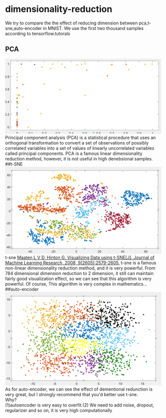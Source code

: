 # dimensionality-reduction
We try to compare the the effect of reducing dimension between pca,t-sne,auto-encoder in MNIST. We use the first two thousand samples according to tensorflow.tutorals <br>
## PCA
![image](https://github.com/learnerRen/dimensionality-reduction/blob/master/pca.png)<br>
Principal component analysis (PCA) is a statistical procedure that uses an orthogonal transformation to convert a set of observations of possibly correlated variables into a set of values of linearly uncorrelated variables called principal components. PCA is a famous linear dimensionality reduction method, however, it is not useful in high denebsional samples. 
<br>
##t-SNE
![image](https://github.com/learnerRen/dimensionality-reduction/blob/master/tsne.png)<br>
t-sne
[Maaten L V D, Hinton G. Visualizing Data using t-SNE[J]. Journal of Machine Learning Research, 2008, 9(2605):2579-2605.](https://www.seas.harvard.edu/courses/cs281/papers/tsne.pdf)
t-sne is a famous non-linear dimensionality reduction method, and it is very powerful. From 784 dimensional dimension reduction to 2 dimension, it still can maintain fairly good visualization effect, so we can see that this algorithm is very powerful. Of course, This algorithm is very complex in mathematics...
<br>
##auto-encoder
![image](https://github.com/learnerRen/dimensionality-reduction/blob/master/autoencoder.png)<br>
As for auto-encoder, we can see the effect of dementional redunction is very great, but I strongly recommend that you'd better use t-sne.<br>
Why?<br>
(1)autoencoder is very easy to overfit.(2) We need to add noise, dropout, regularizer and so on, it is very high computationally
